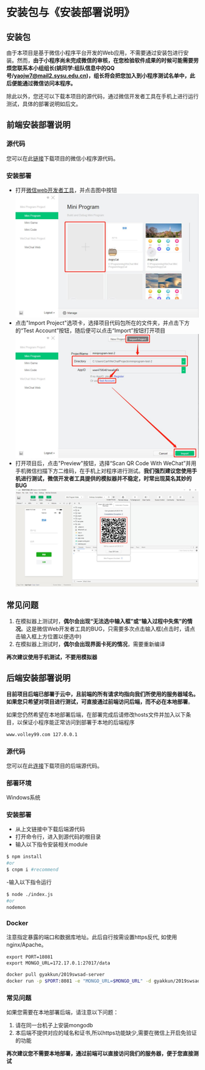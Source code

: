 # 安装包与《安装部署说明》

## 安装包
由于本项目是基于微信小程序平台开发的Web应用，不需要通过安装包进行安装。然而，**由于小程序尚未完成微信的审核，在您检验软件成果的时候可能需要劳烦您联系本小组组长(姚同学:组队信息中的QQ号/yaojw7@mail2.sysu.edu.cn)，组长将会把您加入到小程序测试名单中，此后便能通过微信访问本程序。**

除此以外，您还可以下载本项目的源代码，通过微信开发者工具在手机上进行运行测试，具体的部署说明如后文。

## 前端安装部署说明

### 源代码
您可以在此[链接](https://github.com/2019swsad/AngryCat)下载项目的微信小程序源代码。

### 安装部署
- 打开[微信web开发者工具](https://developers.weixin.qq.com/miniprogram/dev/devtools/download.html)，并点击图中按钮
  ![1](assets/Deployment/1.jpg)
- 点击"Import Project"选项卡，选择项目代码包所在的文件夹，并点击下方的“Test Account”按钮，随后便可以点击“Import”按钮打开项目
  ![2](assets/Deployment/2.jpg)
- 打开项目后，点击"Preview"按钮，选择“Scan QR Code With WeChat”并用手机微信扫描下方二维码，在手机上对程序进行测试。**我们强烈建议您使用手机进行测试，微信开发者工具提供的模拟器并不稳定，时常出现莫名其妙的BUG**
  ![3](assets/Deployment/3.jpg)

## 常见问题
1. 在模拟器上测试时，**偶尔会出现“无法选中输入框”或“输入过程中失焦”的情况**。这是微信Web开发者工具的BUG，只需要多次点击输入框(点击时，请点击输入框上方位置以便选中)
2. 在模拟器上测试时，**偶尔会出现界面卡死的情况**，需要重新编译

**再次建议使用手机测试，不要用模拟器**

## 后端安装部署说明
**目前项目后端已部署于云中，且前端的所有请求均指向我们所使用的服务器域名。如果您只希望对项目进行测试，可直接通过前端访问后端，而不必在本地部署**。

如果您仍然希望在本地部署后端，在部署完成后请修改hosts文件并加入以下条目，以保证小程序能正常访问到部署于本地的后端程序

```sh
www.volley99.com 127.0.0.1
```

### 源代码
您可以在此[连接](https://github.com/2019swsad/server)下载项目的后端源代码。

### 部署环境
Windows系统

### 安装部署
- 从上文链接中下载后端源代码
- 打开命令行，进入到源代码的根目录
- 输入以下指令安装相关module

```sh
$ npm install
#or
$ cnpm i #recommend
```
-输入以下指令运行

```sh
$ node ./index.js
#or
nodemon
```

### Docker

注意指定暴露的端口和数据库地址。此后自行按需设置https反代, 如使用nginx/Apache。

```
export PORT=18081
export MONGO_URL=172.17.0.1:27017/data
```

```sh
docker pull gyakkun/2019swsad-server
docker run -p $PORT:8081 -e "MONGO_URL=$MONGO_URL" -d gyakkun/2019swsad-server
```

### 常见问题
如果您需要在本地部署后端，请注意以下问题：
1. 请在同一台机子上安装mongodb
2. 本后端不提供对应的域名和证书,所以https功能缺少,需要在微信上开启免验证的功能

**再次建议您不需要本地部署，通过前端可以直接访问我们的服务器，便于您直接测试**
